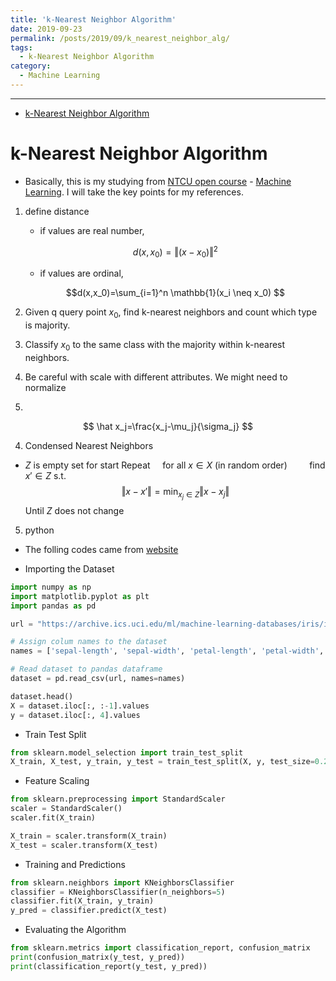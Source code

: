 ```yaml
---
title: 'k-Nearest Neighbor Algorithm'
date: 2019-09-23
permalink: /posts/2019/09/k_nearest_neighbor_alg/
tags:
  - k-Nearest Neighbor Algorithm
category:
  - Machine Learning
---
```


---
- [k-Nearest Neighbor Algorithm](#k-Nearest-Neighbor-Algorithm)

# k-Nearest Neighbor Algorithm
- Basically, this is my studying from [NTCU open course](http://ocw.nctu.edu.tw/index.php) - [Machine Learning](http://ocw.nctu.edu.tw/course_detail.php?bgid=1&gid=1&nid=563&page=1). I will take the key points for my references.

1. define distance
    * if values are real number, 

    $$d(x,x_0)=\left\Vert (x-x_0)\right\Vert^2$$

    * if values are ordinal,

    $$d(x,x_0)=\sum_{i=1}^n \mathbb{1}(x_i \neq x_0) $$

2. Given q query point $x_0$, find k-nearest neighbors and count which type is majority. 

3. Classify $x_0$ to the same class with the majority within k-nearest neighbors.

4. Be careful with scale with different attributes. We might need to normalize
5. 
$$
\hat x_j=\frac{x_j-\mu_j}{\sigma_j}
$$

4. Condensed Nearest Neighbors

- $Z$ is empty set for start
Repeat 
&nbsp;&nbsp;&nbsp;&nbsp;for all $x \in X$ (in random order)
&nbsp;&nbsp;&nbsp;&nbsp;&nbsp;&nbsp;&nbsp;&nbsp;find $x' \in Z$ s.t.
        $$\left\Vert x-x' \right\Vert=\text{min}_{x_j \in Z} \left\Vert x-x_j \right\Vert$$
Until $Z$ does not change

5. python 



* The folling codes came from [website](https://stackabuse.com/k-nearest-neighbors-algorithm-in-python-and-scikit-learn/)

- Importing the Dataset
```python 
import numpy as np
import matplotlib.pyplot as plt
import pandas as pd

url = "https://archive.ics.uci.edu/ml/machine-learning-databases/iris/iris.data"

# Assign colum names to the dataset
names = ['sepal-length', 'sepal-width', 'petal-length', 'petal-width', 'Class']

# Read dataset to pandas dataframe
dataset = pd.read_csv(url, names=names)
```

```python
dataset.head()
X = dataset.iloc[:, :-1].values
y = dataset.iloc[:, 4].values
```

- Train Test Split
```python 
from sklearn.model_selection import train_test_split
X_train, X_test, y_train, y_test = train_test_split(X, y, test_size=0.20)
```
- Feature Scaling
```python
from sklearn.preprocessing import StandardScaler
scaler = StandardScaler()
scaler.fit(X_train)

X_train = scaler.transform(X_train)
X_test = scaler.transform(X_test)
```
- Training and Predictions
```python
from sklearn.neighbors import KNeighborsClassifier
classifier = KNeighborsClassifier(n_neighbors=5)
classifier.fit(X_train, y_train)
y_pred = classifier.predict(X_test)
```
- Evaluating the Algorithm
```python 
from sklearn.metrics import classification_report, confusion_matrix
print(confusion_matrix(y_test, y_pred))
print(classification_report(y_test, y_pred))
```